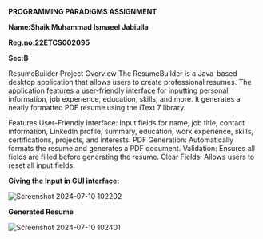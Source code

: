   **PROGRAMMING PARADIGMS ASSIGNMENT**

**Name:Shaik Muhammad Ismaeel Jabiulla**

**Reg.no:22ETCS002095**

**Sec:B**

ResumeBuilder Project
Overview
The ResumeBuilder is a Java-based desktop application that allows users to create professional resumes. The application features a user-friendly interface for inputting personal information, job experience, education, skills, and more. It generates a neatly formatted PDF resume using the iText 7 library.

Features
User-Friendly Interface: Input fields for name, job title, contact information, LinkedIn profile, summary, education, work experience, skills, certifications, projects, and interests.
PDF Generation: Automatically formats the resume and generates a PDF document.
Validation: Ensures all fields are filled before generating the resume.
Clear Fields: Allows users to reset all input fields.


**Giving the Input in GUI interface:**

![Screenshot 2024-07-10 102202](https://github.com/Jabi-0935/ISMAEEL_22ETCS002095/assets/114057128/072e4020-e4bd-4b2a-8409-fb1c5cba26cd)

**Generated Resume**

![Screenshot 2024-07-10 102401](https://github.com/Jabi-0935/ISMAEEL_22ETCS002095/assets/114057128/552ccc08-6131-4cac-8a5e-be505bd2e473)
